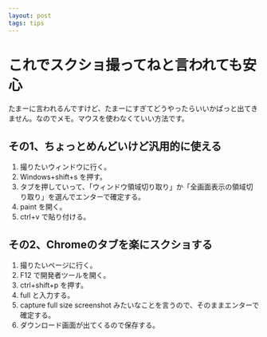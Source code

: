 ```yaml
---
layout: post
tags: tips
---
```


# これでスクショ撮ってねと言われても安心

たまーに言われるんですけど、たまーにすぎてどうやったらいいかぱっと出てきません。なのでメモ。マウスを使わなくていい方法です。

## その1、ちょっとめんどいけど汎用的に使える

1. 撮りたいウィンドウに行く。
2. Windows+shift+s を押す。
3. タブを押していって、「ウィンドウ領域切り取り」か「全画面表示の領域切り取り」を選んでエンターで確定する。
4. paint を開く。
5. ctrl+v で貼り付ける。

## その2、Chromeのタブを楽にスクショする

1. 撮りたいページに行く。
2. F12 で開発者ツールを開く。
3. ctrl+shift+p を押す。
4. full と入力する。
5. capture full size screenshot みたいなことを言うので、そのままエンターで確定する。
6. ダウンロード画面が出てくるので保存する。
